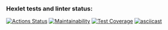 ### Hexlet tests and linter status:
[![Actions Status](https://github.com/rezajkee/python-project-lvl2/workflows/hexlet-check/badge.svg)](https://github.com/rezajkee/python-project-lvl2/actions)
[![Maintainability](https://api.codeclimate.com/v1/badges/98d14f5e4c4063e5909c/maintainability)](https://codeclimate.com/github/rezajkee/python-project-lvl2/maintainability)
[![Test Coverage](https://api.codeclimate.com/v1/badges/98d14f5e4c4063e5909c/test_coverage)](https://codeclimate.com/github/rezajkee/python-project-lvl2/test_coverage)
[![asciicast](https://asciinema.org/a/aKRDOmFHDwN2cu1yrNhc2T86A.svg)](https://asciinema.org/a/aKRDOmFHDwN2cu1yrNhc2T86A)